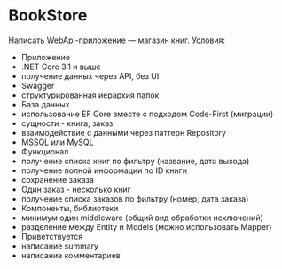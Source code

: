 # BookStore
Написать WebApi-приложение — магазин книг. Условия:
- Приложение
- .NET Core 3.1 и выше
- получение данных через API, без UI
- Swagger
- структурированная иерархия папок
- База данных
- использование EF Core вместе с подходом Code-First (миграции)
- cущности - книга, заказ
- взаимодействие с данными через паттерн Repository
- MSSQL или MySQL
- Функционал
- получение списка книг по фильтру (название, дата выхода)
- получение полной информации по ID книги
- сохранение заказа
- Один заказ - несколько книг
- получение списка заказов по фильтру (номер, дата заказа)
- Компоненты, библиотеки
- минимум один middleware (общий вид обработки исключений)
- разделение между Entity и Models (можно использовать Mapper)
- Приветствуется
- написание summary
- написание комментариев
